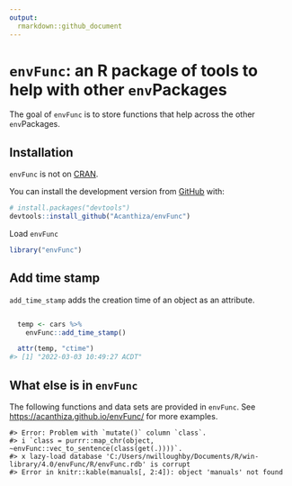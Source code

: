 ```yaml
---
output:
  rmarkdown::github_document
---
```


<!-- README.md is generated from README.Rmd. Please edit that file -->



# `envFunc`: an R package of tools to help with other `env`Packages

<!-- badges: start -->
<!-- badges: end -->

The goal of `envFunc` is to store functions that help across the other `env`Packages.

## Installation

`envFunc` is not on [CRAN](https://CRAN.R-project.org).

You can install the development version from [GitHub](https://github.com/) with:

``` r
# install.packages("devtools")
devtools::install_github("Acanthiza/envFunc")
```

Load `envFunc`


```r
library("envFunc")
```

## Add time stamp

`add_time_stamp` adds the creation time of an object as an attribute.


```r

  temp <- cars %>%
    envFunc::add_time_stamp()

  attr(temp, "ctime")
#> [1] "2022-03-03 10:49:27 ACDT"
```

## What else is in `envFunc`

The following functions and data sets are provided in `envFunc`. See https://acanthiza.github.io/envFunc/ for more examples.


```
#> Error: Problem with `mutate()` column `class`.
#> i `class = purrr::map_chr(object, ~envFunc::vec_to_sentence(class(get(.))))`.
#> x lazy-load database 'C:/Users/nwilloughby/Documents/R/win-library/4.0/envFunc/R/envFunc.rdb' is corrupt
#> Error in knitr::kable(manuals[, 2:4]): object 'manuals' not found
```




